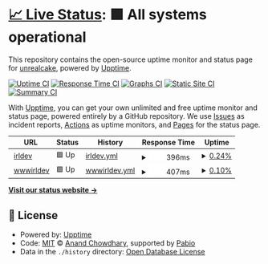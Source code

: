 # [📈 Live Status](https://unrealcake.github.io/uptimechecker): <!--live status--> **🟩 All systems operational**

This repository contains the open-source uptime monitor and status page for [unrealcake](https://unrealcake.github.io/uptimechecker), powered by [Upptime](https://github.com/upptime/upptime).

[![Uptime CI](https://github.com/unrealcake/uptimechecker/workflows/Uptime%20CI/badge.svg)](https://github.com/unrealcake/uptimechecker/actions?query=workflow%3A%22Uptime+CI%22)
[![Response Time CI](https://github.com/unrealcake/uptimechecker/workflows/Response%20Time%20CI/badge.svg)](https://github.com/unrealcake/uptimechecker/actions?query=workflow%3A%22Response+Time+CI%22)
[![Graphs CI](https://github.com/unrealcake/uptimechecker/workflows/Graphs%20CI/badge.svg)](https://github.com/unrealcake/uptimechecker/actions?query=workflow%3A%22Graphs+CI%22)
[![Static Site CI](https://github.com/unrealcake/uptimechecker/workflows/Static%20Site%20CI/badge.svg)](https://github.com/unrealcake/uptimechecker/actions?query=workflow%3A%22Static+Site+CI%22)
[![Summary CI](https://github.com/unrealcake/uptimechecker/workflows/Summary%20CI/badge.svg)](https://github.com/unrealcake/uptimechecker/actions?query=workflow%3A%22Summary+CI%22)

With [Upptime](https://upptime.js.org), you can get your own unlimited and free uptime monitor and status page, powered entirely by a GitHub repository. We use [Issues](https://github.com/unrealcake/uptimechecker/issues) as incident reports, [Actions](https://github.com/unrealcake/uptimechecker/actions) as uptime monitors, and [Pages](https://unrealcake.github.io/uptimechecker) for the status page.

<!--start: status pages-->
<!-- This summary is generated by Upptime (https://github.com/upptime/upptime) -->
<!-- Do not edit this manually, your changes will be overwritten -->
<!-- prettier-ignore -->
| URL | Status | History | Response Time | Uptime |
| --- | ------ | ------- | ------------- | ------ |
| <img alt="" src="https://icons.duckduckgo.com/ip3/irldev.xyz.ico" height="13"> [irldev](https://irldev.xyz) | 🟩 Up | [irldev.yml](https://github.com/unrealcake/uptimechecker/commits/HEAD/history/irldev.yml) | <details><summary><img alt="Response time graph" src="./graphs/irldev/response-time-week.png" height="20"> 396ms</summary><br><a href="https://unrealcake.github.io/uptimechecker/history/irldev"><img alt="Response time 396" src="https://img.shields.io/endpoint?url=https%3A%2F%2Fraw.githubusercontent.com%2Funrealcake%2Fuptimechecker%2FHEAD%2Fapi%2Firldev%2Fresponse-time.json"></a><br><a href="https://unrealcake.github.io/uptimechecker/history/irldev"><img alt="24-hour response time 396" src="https://img.shields.io/endpoint?url=https%3A%2F%2Fraw.githubusercontent.com%2Funrealcake%2Fuptimechecker%2FHEAD%2Fapi%2Firldev%2Fresponse-time-day.json"></a><br><a href="https://unrealcake.github.io/uptimechecker/history/irldev"><img alt="7-day response time 396" src="https://img.shields.io/endpoint?url=https%3A%2F%2Fraw.githubusercontent.com%2Funrealcake%2Fuptimechecker%2FHEAD%2Fapi%2Firldev%2Fresponse-time-week.json"></a><br><a href="https://unrealcake.github.io/uptimechecker/history/irldev"><img alt="30-day response time 396" src="https://img.shields.io/endpoint?url=https%3A%2F%2Fraw.githubusercontent.com%2Funrealcake%2Fuptimechecker%2FHEAD%2Fapi%2Firldev%2Fresponse-time-month.json"></a><br><a href="https://unrealcake.github.io/uptimechecker/history/irldev"><img alt="1-year response time 396" src="https://img.shields.io/endpoint?url=https%3A%2F%2Fraw.githubusercontent.com%2Funrealcake%2Fuptimechecker%2FHEAD%2Fapi%2Firldev%2Fresponse-time-year.json"></a></details> | <details><summary><a href="https://unrealcake.github.io/uptimechecker/history/irldev">0.24%</a></summary><a href="https://unrealcake.github.io/uptimechecker/history/irldev"><img alt="All-time uptime 0.24%" src="https://img.shields.io/endpoint?url=https%3A%2F%2Fraw.githubusercontent.com%2Funrealcake%2Fuptimechecker%2FHEAD%2Fapi%2Firldev%2Fuptime.json"></a><br><a href="https://unrealcake.github.io/uptimechecker/history/irldev"><img alt="24-hour uptime 0.24%" src="https://img.shields.io/endpoint?url=https%3A%2F%2Fraw.githubusercontent.com%2Funrealcake%2Fuptimechecker%2FHEAD%2Fapi%2Firldev%2Fuptime-day.json"></a><br><a href="https://unrealcake.github.io/uptimechecker/history/irldev"><img alt="7-day uptime 0.24%" src="https://img.shields.io/endpoint?url=https%3A%2F%2Fraw.githubusercontent.com%2Funrealcake%2Fuptimechecker%2FHEAD%2Fapi%2Firldev%2Fuptime-week.json"></a><br><a href="https://unrealcake.github.io/uptimechecker/history/irldev"><img alt="30-day uptime 0.24%" src="https://img.shields.io/endpoint?url=https%3A%2F%2Fraw.githubusercontent.com%2Funrealcake%2Fuptimechecker%2FHEAD%2Fapi%2Firldev%2Fuptime-month.json"></a><br><a href="https://unrealcake.github.io/uptimechecker/history/irldev"><img alt="1-year uptime 0.24%" src="https://img.shields.io/endpoint?url=https%3A%2F%2Fraw.githubusercontent.com%2Funrealcake%2Fuptimechecker%2FHEAD%2Fapi%2Firldev%2Fuptime-year.json"></a></details>
| <img alt="" src="https://icons.duckduckgo.com/ip3/www.irldev.xyz.ico" height="13"> [wwwirldev](https://www.irldev.xyz) | 🟩 Up | [wwwirldev.yml](https://github.com/unrealcake/uptimechecker/commits/HEAD/history/wwwirldev.yml) | <details><summary><img alt="Response time graph" src="./graphs/wwwirldev/response-time-week.png" height="20"> 407ms</summary><br><a href="https://unrealcake.github.io/uptimechecker/history/wwwirldev"><img alt="Response time 407" src="https://img.shields.io/endpoint?url=https%3A%2F%2Fraw.githubusercontent.com%2Funrealcake%2Fuptimechecker%2FHEAD%2Fapi%2Fwwwirldev%2Fresponse-time.json"></a><br><a href="https://unrealcake.github.io/uptimechecker/history/wwwirldev"><img alt="24-hour response time 407" src="https://img.shields.io/endpoint?url=https%3A%2F%2Fraw.githubusercontent.com%2Funrealcake%2Fuptimechecker%2FHEAD%2Fapi%2Fwwwirldev%2Fresponse-time-day.json"></a><br><a href="https://unrealcake.github.io/uptimechecker/history/wwwirldev"><img alt="7-day response time 407" src="https://img.shields.io/endpoint?url=https%3A%2F%2Fraw.githubusercontent.com%2Funrealcake%2Fuptimechecker%2FHEAD%2Fapi%2Fwwwirldev%2Fresponse-time-week.json"></a><br><a href="https://unrealcake.github.io/uptimechecker/history/wwwirldev"><img alt="30-day response time 407" src="https://img.shields.io/endpoint?url=https%3A%2F%2Fraw.githubusercontent.com%2Funrealcake%2Fuptimechecker%2FHEAD%2Fapi%2Fwwwirldev%2Fresponse-time-month.json"></a><br><a href="https://unrealcake.github.io/uptimechecker/history/wwwirldev"><img alt="1-year response time 407" src="https://img.shields.io/endpoint?url=https%3A%2F%2Fraw.githubusercontent.com%2Funrealcake%2Fuptimechecker%2FHEAD%2Fapi%2Fwwwirldev%2Fresponse-time-year.json"></a></details> | <details><summary><a href="https://unrealcake.github.io/uptimechecker/history/wwwirldev">0.10%</a></summary><a href="https://unrealcake.github.io/uptimechecker/history/wwwirldev"><img alt="All-time uptime 0.10%" src="https://img.shields.io/endpoint?url=https%3A%2F%2Fraw.githubusercontent.com%2Funrealcake%2Fuptimechecker%2FHEAD%2Fapi%2Fwwwirldev%2Fuptime.json"></a><br><a href="https://unrealcake.github.io/uptimechecker/history/wwwirldev"><img alt="24-hour uptime 0.10%" src="https://img.shields.io/endpoint?url=https%3A%2F%2Fraw.githubusercontent.com%2Funrealcake%2Fuptimechecker%2FHEAD%2Fapi%2Fwwwirldev%2Fuptime-day.json"></a><br><a href="https://unrealcake.github.io/uptimechecker/history/wwwirldev"><img alt="7-day uptime 0.10%" src="https://img.shields.io/endpoint?url=https%3A%2F%2Fraw.githubusercontent.com%2Funrealcake%2Fuptimechecker%2FHEAD%2Fapi%2Fwwwirldev%2Fuptime-week.json"></a><br><a href="https://unrealcake.github.io/uptimechecker/history/wwwirldev"><img alt="30-day uptime 0.10%" src="https://img.shields.io/endpoint?url=https%3A%2F%2Fraw.githubusercontent.com%2Funrealcake%2Fuptimechecker%2FHEAD%2Fapi%2Fwwwirldev%2Fuptime-month.json"></a><br><a href="https://unrealcake.github.io/uptimechecker/history/wwwirldev"><img alt="1-year uptime 0.10%" src="https://img.shields.io/endpoint?url=https%3A%2F%2Fraw.githubusercontent.com%2Funrealcake%2Fuptimechecker%2FHEAD%2Fapi%2Fwwwirldev%2Fuptime-year.json"></a></details>

<!--end: status pages-->

[**Visit our status website →**](https://unrealcake.github.io/uptimechecker)

## 📄 License

- Powered by: [Upptime](https://github.com/upptime/upptime)
- Code: [MIT](./LICENSE) © [Anand Chowdhary](https://anandchowdhary.com), supported by [Pabio](https://pabio.com)
- Data in the `./history` directory: [Open Database License](https://opendatacommons.org/licenses/odbl/1-0/)
